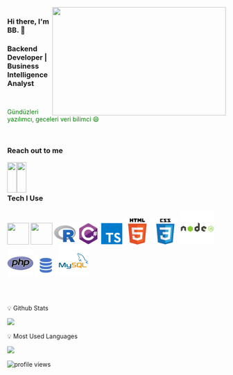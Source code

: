 <img src="https://media.giphy.com/media/iIqmM5tTjmpOB9mpbn/giphy.gif" align="right" width="400" height="250">

### Hi there, I'm BB. :metal:


### Backend Developer | Business Intelligence Analyst

<br />

<font color="green">Gündüzleri yazılımcı, geceleri veri bilimci :smile:</font>

<br />

### Reach out to me

[<img  width="22" src="https://unpkg.com/simple-icons@v6/icons/linkedin.svg" width="70" height="70" align="left"/>][linkedin]
[<img  width="22" src="https://unpkg.com/simple-icons@v6/icons/instagram.svg" width="70" height="70" align="left"/>][instagram]

<br />
<br />
<br />

### Tech I Use

<img src="https://camo.githubusercontent.com/f5d7bf1b9110791692b9ebae49b6431c78f99e9b2168ab4c3989ec6df83f1567/68747470733a2f2f69312e77702e636f6d2f7777772e62636f6e63657074732e70742f77702d636f6e74656e742f75706c6f6164732f323031392f30342f506f77657242492d4c6f676f2e706e673f6669743d3335302532433335302673736c3d31" width="50" height="50">  <img src="https://raw.githubusercontent.com/gilbarbara/logos/c122ccfcfdb15d9958a85696ff2460ac3b01f8ca/logos/python.svg" width="50" height="50">  <img src="https://raw.githubusercontent.com/github/explore/80688e429a7d4ef2fca1e82350fe8e3517d3494d/topics/r/r.png" width="50" height="50">  <img src="https://raw.githubusercontent.com/devicons/devicon/master/icons/csharp/csharp-original.svg" width="50" height="50">  <img src="https://raw.githubusercontent.com/devicons/devicon/master/icons/typescript/typescript-original.svg" width="50" height="50"> 
<img src="https://raw.githubusercontent.com/github/explore/80688e429a7d4ef2fca1e82350fe8e3517d3494d/topics/html/html.png" width="60" height="60"> <img src="https://raw.githubusercontent.com/github/explore/80688e429a7d4ef2fca1e82350fe8e3517d3494d/topics/css/css.png" width="60" height="60">
<img src="https://raw.githubusercontent.com/devicons/devicon/master/icons/nodejs/nodejs-original-wordmark.svg" width="80" height="80">  <img src="https://raw.githubusercontent.com/github/explore/80688e429a7d4ef2fca1e82350fe8e3517d3494d/topics/php/php.png" width="60" height="60"> 
<img src="https://raw.githubusercontent.com/github/explore/80688e429a7d4ef2fca1e82350fe8e3517d3494d/topics/sql/sql.png" width="50" height="50">
 <img src="https://raw.githubusercontent.com/devicons/devicon/master/icons/mysql/mysql-original-wordmark.svg" width="70" height="70">

<br />
<br />

:bulb: Github Stats 

<img src="https://github-readme-stats.vercel.app/api?username=BariscanBilgen&theme=radical">

<br />

:bulb: Most Used Languages 

<img src="https://github-readme-stats.vercel.app/api/top-langs/?username=BariscanBilgen&layout=compact&theme=radical">

<br />

<p  align="left">
<img src="https://komarev.com/ghpvc/?username=BariscanBilgen&color=green&style=flat-square" alt="profile views">
</p>


[linkedin]: https://www.linkedin.com/in/bariscanbilgen/
[instagram]: https://www.instagram.com/bb.software/?hl=tr
